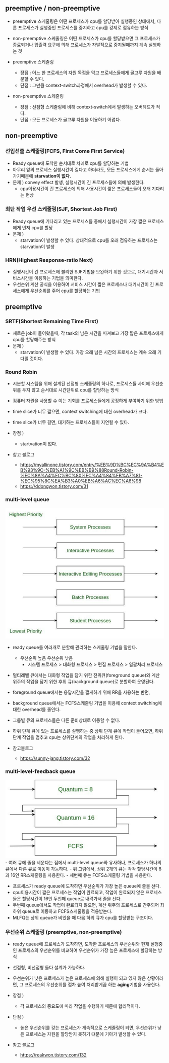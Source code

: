 ## preemptive / non-preemptive
- preemptive 스케줄링은 어떤 프로세스가 cpu를 할당받아 실행중인 상태에서, 다른 프로세스가 실행중인 프로세스를 중지하고 cpu를 강제로 점유하는 방식
- non-preemptive 스케줄링은 어떤 프로세스가 cpu를 할당받으면 그 프로세스가 종료되거나 입출력 요구에 의해 프로세스가 자발적으로 중지될때까지 계속 실행하는 것

- preemptive 스케줄링
  - 장점 : 어느 한 프로세스의 자원 독점을 막고 프로세스들에게 골고루 자원을 배분할 수 있다.
  - 단점 : 그만큼 context-switch과정에서 overhead가 발생할 수 있다.
- non-preemptive 스케줄링
  - 장점 : 선점형 스케줄링에 비해 context-switch에서 발생하는 오버헤드가 적다.
  - 단점 : 모든 프로세스가 골고루 자원을 이용하기 어렵다.


## non-preemptive
### 선입선출 스케줄링(FCFS, First Come First Service)
- Ready queue에 도착한 순서대로 차례로 cpu를 할당하는 기법
- 아무리 앞의 프로세스 실행시간이 길다고 하더라도, 모든 프로세스에게 순서는 돌아가기때문에 **starvation이 없다.**
- 문제 ) convey effect 발생, 실행시간이 긴 프로세스들에 의해 발생한다.
  - cpu이용시간이 긴 프로세스에 의해 사용시간이 짧은 프로세스들이 오래 기다리는 현상

### 최단 작업 우선 스케줄링(SJF, Shortest Job First)
- Ready queue에 기다리고 있는 프로세스들 중에서 실행시간이 가장 짧은 프로세스에게 먼저 cpu를 할당
- 문제 )
  - starvation이 발생할 수 있다. 상대적으로 cpu를 오래 점유하는 프로세스는 starvation이 발생

### HRN(Highest Response-ratio Next)
- 실행시간이 긴 프로세스에 불리한 SJF기법을 보완하기 위한 것으로, 대기시간과 서비스시간을 이용하는 기법을 의미한다.
- 우선순위 계산 공식을 이용하여 서비스 시간이 짧은 프로세스나 대기시간이 긴 프로세스에게 우선순위를 주어 cpu를 할당하는 기법

## preemptive
### SRTF(Shortest Remaining Time First)
- 새로운 job이 들어왔을때, 각 task의 남은 시간을 따져보고 가장 짧은 프로세스에게 cpu를 할당해주는 방식
- 문제 ) 
  - starvation이 발생할 수 있다. 가장 오래 남은 시간의 프로세스는 계속 오래 기다릴 것이다.

### Round Robin
- 시분할 시스템을 위해 설계된 선점형 스케줄링의 하나로, 프로세스들 사이에 우선순위를 두지 않고 순서대로 시간단위로 cpu를 할당하는 방식
- 컴퓨터 자원을 사용할 수 이는 기회를 프로세스들에게 공정하게 부여하기 위한 방법

- time slice가 너무 짧으면, context switching에 대한 overhead가 크다.
- time slice가 너무 길면, 대기하는 프로세스들이 지연될 수 있다.
- 장점 ) 
  - startvation이 없다.

- 참고 블로그
  - https://myallinone.tistory.com/entry/%EB%9D%BC%EC%9A%B4%EB%93%9C-%EB%A1%9C%EB%B9%88Round-Robin-%EC%8A%A4%EC%BC%80%EC%A4%84%EB%A7%81-%EC%95%8C%EA%B3%A0%EB%A6%AC%EC%A6%98
  - https://ddongwon.tistory.com/31

### multi-level queue
<img src="../image/multi-level.PNG">

- ready queue를 여러개로 분할해 관리하는 스케줄링 기법을 말한다.
  - 우선순위 높음                                     우선순위 낮음
    - 시스템 프로세스 > 대화형 프로세스 > 편집 프로세스 > 일괄처리 프로세스 
- 멀티레벨 큐에서는 대화형 작업을 담기 위한 전위큐(foreground queue)와 계산 위주의 작업을 담기 위한 후위 큐(background queue)로 분할하여 운영된다.
- foreground queue에서는 응답시간을 짧게하기 위해 RR을 사용하는 반면, 
- background queue에서는 FCFS스케줄링 기법을 이용해 context switching에 대한 overhead를 줄인다.
- 그룹별 큐의 프로세스들은 다른 준비상태로 이동할 수 없다.
- 하위 단계 큐에 있는 프로세스를 실행하는 중 상위 단계 큐에 작업이 들어오면, 하위 단계 작업을 멈추고 cpu는 상위단계의 작업을 처리하게 된다.

- 참고블로그
  - https://sunny-jang.tistory.com/32

### multi-level-feedback queue
<img src="../image/multi-level-feedback.PNG">
- 여러 큐에 줄을 세운다는 점에서 multi-level queue와 유사하나, 프로세스가 하나의 큐에서 다른 큐로 이동이 가능하다.
- 위 그림에서, 상위 2개의 큐는 각각 할당시간이 8과 16인 RR스케줄링을 사용한다.
- 세번째 큐는 FCFS스케줄링 기법을 사용한다.

- 프로세스가 ready queue에 도착하면 우선순위가 가장 높은 queue에 줄을 선다.
- cpu이용시간이 짧은 프로세스는 작업이 완료되고, 작업이 완료되지 않은 프로세스들은 할당시간이 16인 두번째 queue로 내려가서 줄을 선다.
- 두번째 queue에서도 작업이 완료되지 않으면, 계산 위주의 프로세스로 간주되어 최하위 queue로 이동하고 FCFS스케줄링을 적용받는다.
- MLFQ는 상위 queue가 비었을 때 다음 하위 큐가 cpu를 할당받는 구조이다.

### 우선순위 스케줄링 (preemptive, non-preemptive)
- ready queue에 프로세스가 도착하면, 도착한 프로세스의 우선순위와 현재 실행중인 프로세스의 우선순위를 비교하여 우선순위가 가장 높은 프로세스에 할당하는 방식
- 선점형, 비선점형 둘다 설계가 가능하다.
- 우선순위가 낮은 프로세스가 높은 프로세스에 의해 실행이 되고 있지 않은 상황이라면, 그 프로세스의 우선순위를 점차 높여 처리받게끔 하는 **aging**기법을 사용한다.
- 장점 ) 
  - 각 프로세스의 중요도에 따라 작업을 수행하기 때문에 합리적이다.
- 단점 ) 
  - 높은 우선순위를 갖는 프로세스가 계속적으로 스케줄링이 되면, 우선순위가 낮은 프로세스는 자원을 할당받지 못하기 떄문에 기아가 발생할 수 있다.

- 참고 블로그
  - https://reakwon.tistory.com/132





